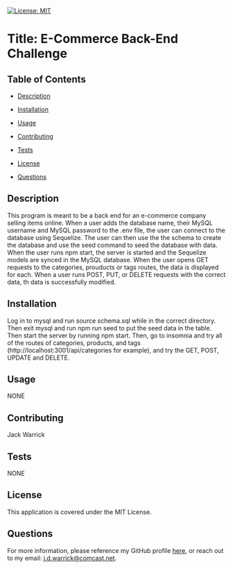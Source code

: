 
[![License: MIT](https://img.shields.io/badge/License-MIT-yellow.svg)](https://opensource.org/licenses/MIT)

# Title: E-Commerce Back-End Challenge 

## Table of Contents

* [Description](#description)

* [Installation](#installation)

* [Usage](#usage)

* [Contributing](#contributing)

* [Tests](#tests)

* [License](#license)

* [Questions](#questions)

## Description

This program is meant to be a back end for an e-commerce company selling items online. When a user adds the database name, their MySQL username and MySQL password to the .env file, the user can connect to the database using Sequelize. The user can then use the the schema to create the database and use the seed command to seed the database with data. When the user runs npm start, the server is started and the Sequelize models are synced in the MySQL database. When the user opens GET requests to the categories, prouducts or tags routes, the data is displayed for each. When a user runs POST, PUT, or DELETE requests with the correct data, th data is successfully modified.

## Installation

Log in to mysql and run source schema.sql while in the correct directory. Then exit mysql and run npm run seed to put the seed data in the table. Then start the server by running npm start. Then, go to insomnia and try all of the routes of categories, products, and tags (http://localhost:3001/api/categories for example), and try the GET, POST, UPDATE and DELETE.

## Usage

NONE

## Contributing

Jack Warrick

## Tests

NONE

## License

This application is covered under the MIT License.

## Questions

For more information, please reference my GitHub profile [here](https://github.com/JackWarrick), or reach out to my email: j.d.warrick@comcast.net.

